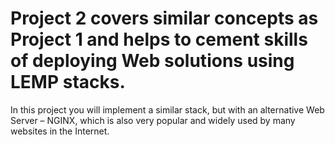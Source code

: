 # Project 2 covers similar concepts as Project 1 and helps to cement skills of deploying Web solutions using LEMP stacks.


In this project you will implement a similar stack, but with an alternative Web Server – NGINX, which is also very popular and widely
used by many websites in the Internet.

